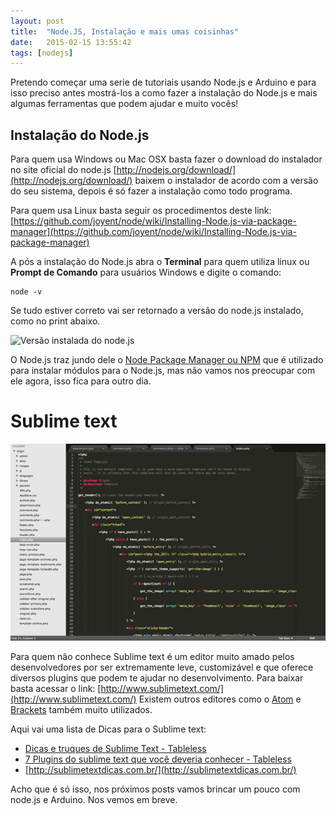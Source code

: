 ```yaml
---
layout: post
title:  "Node.JS, Instalação e mais umas coisinhas"
date:   2015-02-15 13:55:42
tags: [nodejs]
---
```

Pretendo começar uma serie de tutoriais usando Node.js e Arduino e para isso preciso antes mostrá-los a como fazer a instalação do Node.js e mais algumas ferramentas que podem ajudar e muito vocês! 

Instalação do Node.js
-------
Para quem usa Windows ou Mac OSX basta fazer o download do instalador no site oficial do node.js [http://nodejs.org/download/](http://nodejs.org/download/) baixem o instalador de acordo com a versão do seu sistema, depois é só fazer a instalação como todo programa. 

Para quem usa Linux basta seguir os procedimentos deste link: [https://github.com/joyent/node/wiki/Installing-Node.js-via-package-manager](https://github.com/joyent/node/wiki/Installing-Node.js-via-package-manager) 

A pós a instalação do Node.js abra o **Terminal** para quem utiliza linux ou **Prompt de Comando** para usuários Windows e digite o comando: 

    node -v

Se tudo estiver correto vai ser retornado a versão do node.js instalado, como no print abaixo.

![Versão instalada do node.js](https://dl.dropboxusercontent.com/u/22618831/pedro%20hs%20blog/node-v-captura-de-tela.jpg)

O Node.js traz jundo dele o  [Node Package Manager ou NPM](https://www.npmjs.com/) que é utilizado para instalar módulos para o Node.js, mas não vamos nos preocupar com ele agora, isso fica para outro dia.

Sublime text
============

![Sublime Text 2](/images/img-posts/sublime.jpg)

Para quem não conhece Sublime text é um editor muito amado pelos desenvolvedores por ser extremamente leve, customizável e que oferece diversos plugins que podem te ajudar no desenvolvimento. Para baixar basta acessar o link: [http://www.sublimetext.com/](http://www.sublimetext.com/) Existem outros editores como o [Atom](https://atom.io/) e [Brackets](http://brackets.io/) também muito utilizados.

Aqui vai uma lista de Dicas para o Sublime text:

 - [Dicas e truques de Sublime Text - Tableless](http://tableless.com.br/dicas-truques-sublime-text/)
 - [7 Plugins do sublime text que você deveria conhecer - Tableless](http://tableless.com.br/7-plugins-sublime-text-que-voce-deveria-conhecer/)
 - [http://sublimetextdicas.com.br/](http://sublimetextdicas.com.br/)

Acho que é só isso, nos próximos posts vamos brincar um pouco com node.js e Arduino. Nos vemos em breve. 
